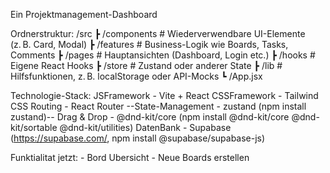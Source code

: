 Ein Projektmanagement-Dashboard

Ordnerstruktur:
    /src
    ┣ /components       # Wiederverwendbare UI-Elemente (z. B. Card, Modal)
    ┣ /features         # Business-Logik wie Boards, Tasks, Comments
    ┣ /pages            # Hauptansichten (Dashboard, Login etc.)
    ┣ /hooks            # Eigene React Hooks
    ┣ /store            # Zustand oder anderer State
    ┣ /lib              # Hilfsfunktionen, z. B. localStorage oder API-Mocks
    ┗ /App.jsx

Technologie-Stack:
    JSFramework - Vite + React
    CSSFramework - Tailwind CSS
    Routing	- React Router
        --State-Management - zustand (npm install zustand)--
    Drag & Drop - @dnd-kit/core (npm install @dnd-kit/core @dnd-kit/sortable @dnd-kit/utilities)
    DatenBank - Supabase (https://supabase.com/, npm install @supabase/supabase-js)

Funktialitat jetzt:
    - Bord Ubersicht
    - Neue Boards erstellen